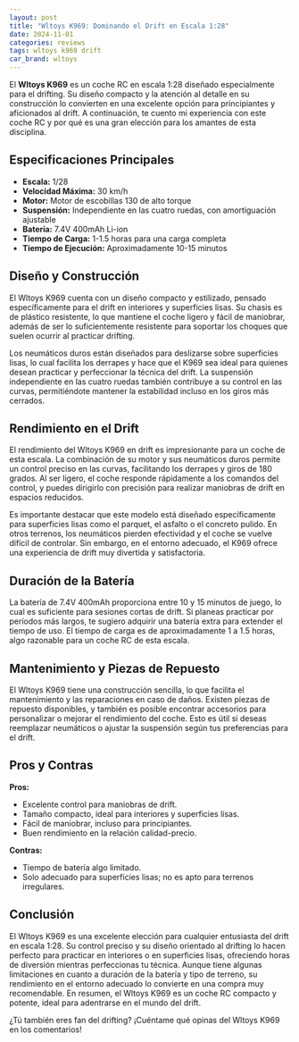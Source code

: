 ```yaml
---
layout: post
title: "Wltoys K969: Dominando el Drift en Escala 1:28"
date: 2024-11-01
categories: reviews
tags: wltoys k969 drift
car_brand: wltoys
---
```


El **Wltoys K969** es un coche RC en escala 1:28 diseñado especialmente para el drifting. Su diseño compacto y la atención al detalle en su construcción lo convierten en una excelente opción para principiantes y aficionados al drift. A continuación, te cuento mi experiencia con este coche RC y por qué es una gran elección para los amantes de esta disciplina.

<!--more-->

## Especificaciones Principales

- **Escala:** 1/28
- **Velocidad Máxima:** 30 km/h
- **Motor:** Motor de escobillas 130 de alto torque
- **Suspensión:** Independiente en las cuatro ruedas, con amortiguación ajustable
- **Batería:** 7.4V 400mAh Li-ion
- **Tiempo de Carga:** 1-1.5 horas para una carga completa
- **Tiempo de Ejecución:** Aproximadamente 10-15 minutos

## Diseño y Construcción

El Wltoys K969 cuenta con un diseño compacto y estilizado, pensado específicamente para el drift en interiores y superficies lisas. Su chasis es de plástico resistente, lo que mantiene el coche ligero y fácil de maniobrar, además de ser lo suficientemente resistente para soportar los choques que suelen ocurrir al practicar drifting.

Los neumáticos duros están diseñados para deslizarse sobre superficies lisas, lo cual facilita los derrapes y hace que el K969 sea ideal para quienes desean practicar y perfeccionar la técnica del drift. La suspensión independiente en las cuatro ruedas también contribuye a su control en las curvas, permitiéndote mantener la estabilidad incluso en los giros más cerrados.

## Rendimiento en el Drift

El rendimiento del Wltoys K969 en drift es impresionante para un coche de esta escala. La combinación de su motor y sus neumáticos duros permite un control preciso en las curvas, facilitando los derrapes y giros de 180 grados. Al ser ligero, el coche responde rápidamente a los comandos del control, y puedes dirigirlo con precisión para realizar maniobras de drift en espacios reducidos.

Es importante destacar que este modelo está diseñado específicamente para superficies lisas como el parquet, el asfalto o el concreto pulido. En otros terrenos, los neumáticos pierden efectividad y el coche se vuelve difícil de controlar. Sin embargo, en el entorno adecuado, el K969 ofrece una experiencia de drift muy divertida y satisfactoria.

## Duración de la Batería

La batería de 7.4V 400mAh proporciona entre 10 y 15 minutos de juego, lo cual es suficiente para sesiones cortas de drift. Si planeas practicar por períodos más largos, te sugiero adquirir una batería extra para extender el tiempo de uso. El tiempo de carga es de aproximadamente 1 a 1.5 horas, algo razonable para un coche RC de esta escala.

## Mantenimiento y Piezas de Repuesto

El Wltoys K969 tiene una construcción sencilla, lo que facilita el mantenimiento y las reparaciones en caso de daños. Existen piezas de repuesto disponibles, y también es posible encontrar accesorios para personalizar o mejorar el rendimiento del coche. Esto es útil si deseas reemplazar neumáticos o ajustar la suspensión según tus preferencias para el drift.

## Pros y Contras

**Pros:**

- Excelente control para maniobras de drift.
- Tamaño compacto, ideal para interiores y superficies lisas.
- Fácil de maniobrar, incluso para principiantes.
- Buen rendimiento en la relación calidad-precio.

**Contras:**

- Tiempo de batería algo limitado.
- Solo adecuado para superficies lisas; no es apto para terrenos irregulares.

## Conclusión

El Wltoys K969 es una excelente elección para cualquier entusiasta del drift en escala 1:28. Su control preciso y su diseño orientado al drifting lo hacen perfecto para practicar en interiores o en superficies lisas, ofreciendo horas de diversión mientras perfeccionas tu técnica. Aunque tiene algunas limitaciones en cuanto a duración de la batería y tipo de terreno, su rendimiento en el entorno adecuado lo convierte en una compra muy recomendable. En resumen, el Wltoys K969 es un coche RC compacto y potente, ideal para adentrarse en el mundo del drift.

¿Tú también eres fan del drifting? ¡Cuéntame qué opinas del Wltoys K969 en los comentarios!

